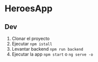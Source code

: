 # HeroesApp

## Dev

1. Clonar el proyecto
2. Ejecutar ```npm istall```
3. Levantar backend ```npm run backend```
4. Ejecutar la app ```npm start``` o ```ng serve -o```